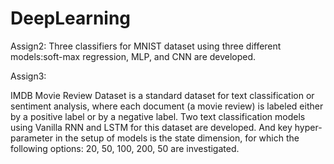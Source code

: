 # DeepLearning

Assign2:
Three  classifiers  for  MNIST  dataset  using  three  different  models:soft-max  regression,  MLP,  and  CNN are developed.

Assign3:

IMDB  Movie  Review  Dataset  is  a  standard  dataset  for  text  classification  or  sentiment  analysis,  where each  document  (a  movie  review)  is  labeled  either  by  a  positive  label  or  by  a  negative  label.
Two  text  classification  models  using  Vanilla  RNN  and  LSTM  for  this dataset are developed. And key hyper-parameter  in  the  setup  of  models  is  the  state  dimension,  for  which the  
following  options:  20,  50,  100,  200,  50 are investigated.
